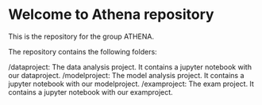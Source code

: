 # Welcome to Athena repository

This is the repository for the group ATHENA.

The repository contains the following folders:

/dataproject: The data analysis project. It contains a jupyter notebook with our dataproject. 
/modelproject: The model analysis project. It contains a jupyter notebook with our modelproject.
/examproject: The exam project. It contains a jupyter notebook with our examproject.
